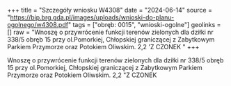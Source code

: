 +++
title = "Szczegóły wniosku W4308"
date = "2024-06-14"
source = "https://bip.brg.gda.pl/images/uploads/wnioski-do-planu-ogolnego/w4308.pdf"
tags = ["obręb: 0015", "wnioski-ogolne"]
geolinks = []
raw = "Wnoszę o przywrócenie funkcji terenów zielonych dla dziłki nr 338/5 obręb 15 przy ol.Pomorkiej, Chłopskiej graniczącej z Zabytkowym Parkiem Przymorze oraz Potokiem Oliwskim. 2,2 'Z CZONEK "
+++

Wnoszę o przywrócenie funkcji terenów zielonych dla dziłki nr 338/5 obręb 15 przy
ol.Pomorkiej, Chłopskiej graniczącej z Zabytkowym Parkiem Przymorze oraz Potokiem Oliwskim.
2,2
"Z CZONEK



